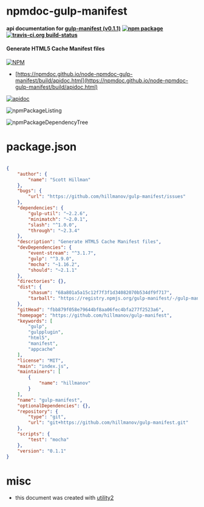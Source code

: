 # npmdoc-gulp-manifest

#### api documentation for  [gulp-manifest (v0.1.1)](https://github.com/hillmanov/gulp-manifest)  [![npm package](https://img.shields.io/npm/v/npmdoc-gulp-manifest.svg?style=flat-square)](https://www.npmjs.org/package/npmdoc-gulp-manifest) [![travis-ci.org build-status](https://api.travis-ci.org/npmdoc/node-npmdoc-gulp-manifest.svg)](https://travis-ci.org/npmdoc/node-npmdoc-gulp-manifest)

#### Generate HTML5 Cache Manifest files

[![NPM](https://nodei.co/npm/gulp-manifest.png?downloads=true&downloadRank=true&stars=true)](https://www.npmjs.com/package/gulp-manifest)

- [https://npmdoc.github.io/node-npmdoc-gulp-manifest/build/apidoc.html](https://npmdoc.github.io/node-npmdoc-gulp-manifest/build/apidoc.html)

[![apidoc](https://npmdoc.github.io/node-npmdoc-gulp-manifest/build/screenCapture.buildCi.browser.%252Ftmp%252Fbuild%252Fapidoc.html.png)](https://npmdoc.github.io/node-npmdoc-gulp-manifest/build/apidoc.html)

![npmPackageListing](https://npmdoc.github.io/node-npmdoc-gulp-manifest/build/screenCapture.npmPackageListing.svg)

![npmPackageDependencyTree](https://npmdoc.github.io/node-npmdoc-gulp-manifest/build/screenCapture.npmPackageDependencyTree.svg)



# package.json

```json

{
    "author": {
        "name": "Scott Hillman"
    },
    "bugs": {
        "url": "https://github.com/hillmanov/gulp-manifest/issues"
    },
    "dependencies": {
        "gulp-util": "~2.2.6",
        "minimatch": "~2.0.1",
        "slash": "^1.0.0",
        "through": "~2.3.4"
    },
    "description": "Generate HTML5 Cache Manifest files",
    "devDependencies": {
        "event-stream": "^3.1.7",
        "gulp": "^3.9.0",
        "mocha": "~1.16.2",
        "should": "~2.1.1"
    },
    "directories": {},
    "dist": {
        "shasum": "68a801a5a15c12f7f3f1d34082070b534df9f717",
        "tarball": "https://registry.npmjs.org/gulp-manifest/-/gulp-manifest-0.1.1.tgz"
    },
    "gitHead": "fbb879f058e79644bf8aa06fec4bfa277f2523a6",
    "homepage": "https://github.com/hillmanov/gulp-manifest",
    "keywords": [
        "gulp",
        "gulpplugin",
        "html5",
        "manifest",
        "appcache"
    ],
    "license": "MIT",
    "main": "index.js",
    "maintainers": [
        {
            "name": "hillmanov"
        }
    ],
    "name": "gulp-manifest",
    "optionalDependencies": {},
    "repository": {
        "type": "git",
        "url": "git+https://github.com/hillmanov/gulp-manifest.git"
    },
    "scripts": {
        "test": "mocha"
    },
    "version": "0.1.1"
}
```



# misc
- this document was created with [utility2](https://github.com/kaizhu256/node-utility2)
